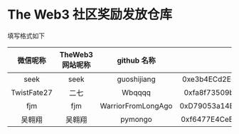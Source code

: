 # The Web3 社区奖励发放仓库

填写格式如下



| 微信呢称  |  TheWeb3 网站呢称  |   github 名称     |             ETH 钱包地址                         |     备注     |
|:--------:|:-----------------:|:----------------:|:------------------------------------------------:|:-----------:|
|   seek    |      seek        |   guoshijiang     |   0xe3b4ECd2EC88026F84cF17fef8bABfD9184C94F0   |     无      |
|   TwistFate27    |      二七        |   Wbqqqq     |   0xfa8f73509b39e218805ca397d88c561daaf16b9c   |     无      |
|   fjm     |      fjm         | WarriorFromLongAgo|   0xD79053a14BC465d9C1434d4A4fAbdeA7b6a2A94b   |     无      |
|吴翱翔|吴翱翔|pymongo|0xf6477E4CeB4c238E03EF08Eb6CF0bAb14A5cF65E|无|
